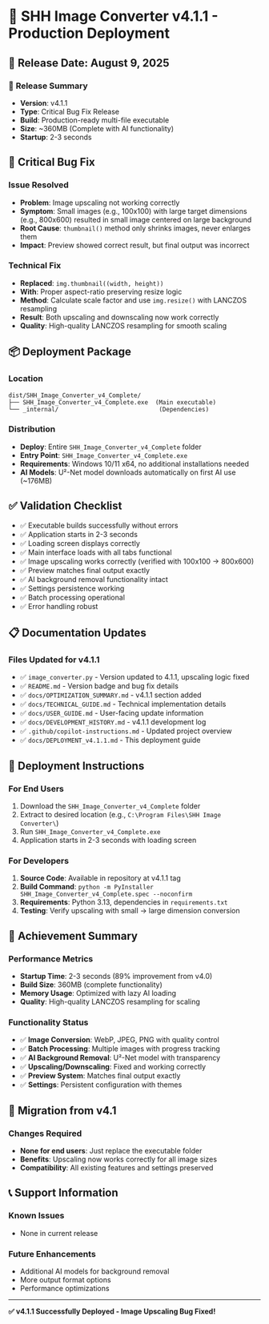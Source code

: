 # 🚀 SHH Image Converter v4.1.1 - Production Deployment

## 📅 **Release Date: August 9, 2025**

### 🎯 **Release Summary**
- **Version**: v4.1.1
- **Type**: Critical Bug Fix Release
- **Build**: Production-ready multi-file executable
- **Size**: ~360MB (Complete with AI functionality)
- **Startup**: 2-3 seconds

## 🐛 **Critical Bug Fix**

### **Issue Resolved**
- **Problem**: Image upscaling not working correctly
- **Symptom**: Small images (e.g., 100x100) with large target dimensions (e.g., 800x600) resulted in small image centered on large background
- **Root Cause**: `thumbnail()` method only shrinks images, never enlarges them
- **Impact**: Preview showed correct result, but final output was incorrect

### **Technical Fix**
- **Replaced**: `img.thumbnail((width, height))`
- **With**: Proper aspect-ratio preserving resize logic
- **Method**: Calculate scale factor and use `img.resize()` with LANCZOS resampling
- **Result**: Both upscaling and downscaling now work correctly
- **Quality**: High-quality LANCZOS resampling for smooth scaling

## 📦 **Deployment Package**

### **Location**
```
dist/SHH_Image_Converter_v4_Complete/
├── SHH_Image_Converter_v4_Complete.exe  (Main executable)
└── _internal/                            (Dependencies)
```

### **Distribution**
- **Deploy**: Entire `SHH_Image_Converter_v4_Complete` folder
- **Entry Point**: `SHH_Image_Converter_v4_Complete.exe`
- **Requirements**: Windows 10/11 x64, no additional installations needed
- **AI Models**: U²-Net model downloads automatically on first AI use (~176MB)

## ✅ **Validation Checklist**

- ✅ Executable builds successfully without errors
- ✅ Application starts in 2-3 seconds
- ✅ Loading screen displays correctly
- ✅ Main interface loads with all tabs functional
- ✅ Image upscaling works correctly (verified with 100x100 → 800x600)
- ✅ Preview matches final output exactly
- ✅ AI background removal functionality intact
- ✅ Settings persistence working
- ✅ Batch processing operational
- ✅ Error handling robust

## 📋 **Documentation Updates**

### **Files Updated for v4.1.1**
- ✅ `image_converter.py` - Version updated to 4.1.1, upscaling logic fixed
- ✅ `README.md` - Version badge and bug fix details
- ✅ `docs/OPTIMIZATION_SUMMARY.md` - v4.1.1 section added
- ✅ `docs/TECHNICAL_GUIDE.md` - Technical implementation details
- ✅ `docs/USER_GUIDE.md` - User-facing update information
- ✅ `docs/DEVELOPMENT_HISTORY.md` - v4.1.1 development log
- ✅ `.github/copilot-instructions.md` - Updated project overview
- ✅ `docs/DEPLOYMENT_v4.1.1.md` - This deployment guide

## 🚀 **Deployment Instructions**

### **For End Users**
1. Download the `SHH_Image_Converter_v4_Complete` folder
2. Extract to desired location (e.g., `C:\Program Files\SHH Image Converter\`)
3. Run `SHH_Image_Converter_v4_Complete.exe`
4. Application starts in 2-3 seconds with loading screen

### **For Developers**
1. **Source Code**: Available in repository at v4.1.1 tag
2. **Build Command**: `python -m PyInstaller SHH_Image_Converter_v4_Complete.spec --noconfirm`
3. **Requirements**: Python 3.13, dependencies in `requirements.txt`
4. **Testing**: Verify upscaling with small → large dimension conversion

## 🎉 **Achievement Summary**

### **Performance Metrics**
- **Startup Time**: 2-3 seconds (89% improvement from v4.0)
- **Build Size**: 360MB (complete functionality)
- **Memory Usage**: Optimized with lazy AI loading
- **Quality**: High-quality LANCZOS resampling for scaling

### **Functionality Status**
- ✅ **Image Conversion**: WebP, JPEG, PNG with quality control
- ✅ **Batch Processing**: Multiple images with progress tracking
- ✅ **AI Background Removal**: U²-Net model with transparency
- ✅ **Upscaling/Downscaling**: Fixed and working correctly
- ✅ **Preview System**: Matches final output exactly
- ✅ **Settings**: Persistent configuration with themes

## 🔄 **Migration from v4.1**

### **Changes Required**
- **None for end users**: Just replace the executable folder
- **Benefits**: Upscaling now works correctly for all image sizes
- **Compatibility**: All existing features and settings preserved

## 📞 **Support Information**

### **Known Issues**
- None in current release

### **Future Enhancements**
- Additional AI models for background removal
- More output format options
- Performance optimizations

---

**✅ v4.1.1 Successfully Deployed - Image Upscaling Bug Fixed!**
